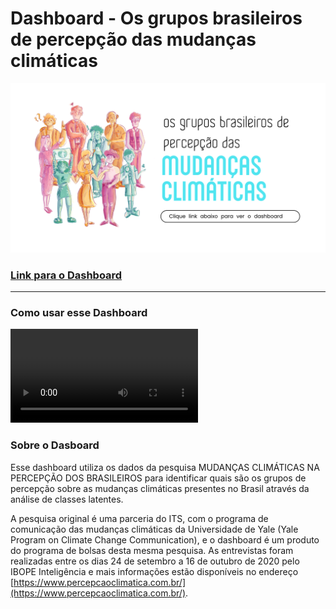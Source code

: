# Dashboard -  Os grupos brasileiros de percepção das mudanças climáticas


![Imagem](/assets/home5.png)

### [Link para o Dashboard](http://percepcao-brasil-mudclima.herokuapp.com/)

* * *

###   Como usar esse Dashboard

<video src="/assets/Video%20explicativo%20-%20Dashboard%20percepção%20dos%20brasileiros%20-%20Marina%20Tomas.mkv" controls="controls" style="max-width: 730px;"></video>

### Sobre o Dasboard

Esse dashboard utiliza os dados da pesquisa MUDANÇAS CLIMÁTICAS NA PERCEPÇÃO DOS BRASILEIROS para identificar quais são os grupos de percepção sobre as mudanças climáticas presentes no Brasil através da análise de classes latentes.

A pesquisa original é uma parceria do ITS, com o programa de comunicação das mudanças climáticas da Universidade de Yale (Yale Program on Climate Change Communication), e o dashboard é um produto do programa de bolsas desta mesma pesquisa. As entrevistas foram realizadas entre os dias 24 de setembro a 16 de outubro de 2020 pelo IBOPE Inteligência e mais informações estão disponíveis no endereço [https://www.percepcaoclimatica.com.br/](https://www.percepcaoclimatica.com.br/).
